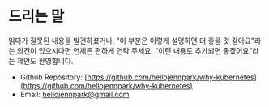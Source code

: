 # 드리는 말

읽다가 잘못된 내용을 발견하셨거나, "이 부분은 이렇게 설명하면 더 좋을 것 같아요"라는 의견이 있으시다면 언제든 편하게 연락 주세요. "이런 내용도 추가되면 좋겠어요"라는 제안도 환영합니다.



* Github Repository: [https://github.com/hellojennpark/why-kubernetes](https://github.com/hellojennpark/why-kubernetes)
* Email: hellojennpark@gmail.com

